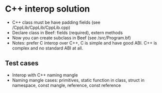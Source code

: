 # C++ interop solution
- C++ class must be have padding fields (see /CppLib/CppLib/CppLib.cpp)
- Declare class in Beef: fields (required), extern methods
- Now you can create subclass in Beef (see /src/Program.bf)
- Notes: prefer C interop over C++, C is simple and have good ABI. C++ is complex and no standard ABI at all.

## Test cases
- Interop with C++ naming mangle
- Naming mangle cases: primitives, static function in class, struct in namespace, const mangle, reference, const reference